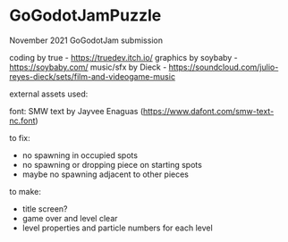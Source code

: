 # GoGodotJamPuzzle
November 2021 GoGodotJam submission

coding by true - https://truedev.itch.io/
graphics by soybaby - https://soybaby.com/
music/sfx by Dieck - https://soundcloud.com/julio-reyes-dieck/sets/film-and-videogame-music

external assets used:

font: SMW text by Jayvee Enaguas (https://www.dafont.com/smw-text-nc.font)

to fix:
 - no spawning in occupied spots
 - no spawning or dropping piece on starting spots
 - maybe no spawning adjacent to other pieces
 
to make:
 - title screen?
 - game over and level clear
 - level properties and particle numbers for each level